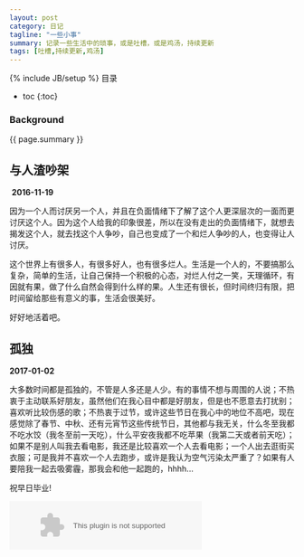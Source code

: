 ```yaml
---
layout: post
category: 日记
tagline: "一些小事"
summary: 记录一些生活中的琐事，或是吐槽，或是鸡汤，持续更新
tags: [吐槽,持续更新,鸡汤]
---
```

{% include JB/setup %}
目录

* toc
{:toc}


### Background ###

{{ page.summary }}

## 与人渣吵架 ##

​     **2016-11-19**

因为一个人而讨厌另一个人，并且在负面情绪下了解了这个人更深层次的一面而更讨厌这个人。因为这个人给我的印象很差，所以在没有走出的负面情绪下，就想去揭发这个人，就去找这个人争吵，自己也变成了一个和烂人争吵的人，也变得让人讨厌。

这个世界上有很多人，有很多好人，也有很多烂人。生活是一个人的，不要搞那么复杂，简单的生活，让自己保持一个积极的心态，对烂人付之一笑，天理循环，有因就有果，做了什么自然会得到什么样的果。人生还有很长，但时间终归有限，把时间留给那些有意义的事，生活会很美好。

好好地活着吧。

## 孤独 ##

   **2017-01-02**

大多数时间都是孤独的，不管是人多还是人少。有的事情不想与周围的人说；不热衷于主动联系好朋友，虽然他们在我心目中都是好朋友，但是也不愿意去打扰别；喜欢听比较伤感的歌；不热衷于过节，或许这些节日在我心中的地位不高吧，现在感觉除了春节、中秋、还有元宵节这些传统节日，其他都与我无关，什么冬至我都不吃水饺（我冬至前一天吃），什么平安夜我都不吃苹果（我第二天或者前天吃）；如果不是别人叫我去看电影，我还是比较喜欢一个人去看电影；一个人出去逛街买衣服；可是我并不喜欢一个人去跑步，或许是我认为空气污染太严重了？如果有人要陪我一起去吸雾霾，那我会和他一起跑的，hhhh...

祝早日毕业!

<embed src="//music.163.com/style/swf/widget.swf?sid=27646199&type=2&auto=1&width=320&height=66" width="340" height="86"  allowNetworking="all">